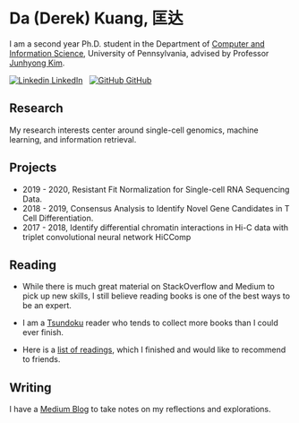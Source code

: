 # Da (Derek) Kuang, 匡达

I am a second year Ph.D. student in the Department of [Computer and Information Science](https://www.cis.upenn.edu/graduate/program-offerings/doctoral-program/), University of Pennsylvania, advised by Professor [Junhyong Kim](https://kim.bio.upenn.edu/).

[![Linkedin](https://i.stack.imgur.com/gVE0j.png) LinkedIn](https://www.linkedin.com/in/kuang-da/)
&nbsp;
[![GitHub](https://i.stack.imgur.com/tskMh.png) GitHub](https://github.com/kuang-da)

## Research

My research interests center around single-cell genomics, machine learning, and information retrieval.

## Projects

- 2019 - 2020, Resistant Fit Normalization for Single-cell RNA Sequencing Data.
- 2018 - 2019, Consensus Analysis to Identify Novel Gene Candidates in T Cell Differentiation.
- 2017 - 2018, Identify differential chromatin interactions in Hi-C data with triplet convolutional neural network HiCComp

## Reading

- While there is much great material on StackOverflow and Medium to pick up new skills, I still believe reading books is one of the best ways to be an expert.

- I am a [Tsundoku](https://en.wikipedia.org/wiki/Tsundoku) reader who tends to collect more books than I could ever finish.

- Here is a [list of readings](readings.md), which I finished and would like to recommend to friends.

## Writing

I have a [Medium Blog](https://kuangda-derek.medium.com/) to take notes on my reflections and explorations.

<!-- ## Miscellaneous -->